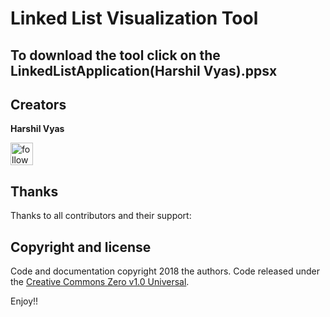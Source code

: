 # Linked List Visualization Tool

## To download the tool click on the LinkedListApplication(Harshil Vyas).ppsx

## Creators

**Harshil Vyas**

<a href='https://github.com/Harshil-V' target='_blank'><img height='36' style='border:0px;height:36px;' src='https://upload.wikimedia.org/wikipedia/commons/0/00/Follow_button.png' border='0' alt='followHarshil' /></a>
## Thanks

Thanks to all contributors and their support:

## Copyright and license

Code and documentation copyright 2018 the authors. Code released under the [Creative Commons Zero v1.0 Universal](https://github.com/Harshil-V/Linked-List-Visualization-Tool/blob/main/LICENSE)<!-- @IGNORE PREVIOUS: link -->.

Enjoy!!

